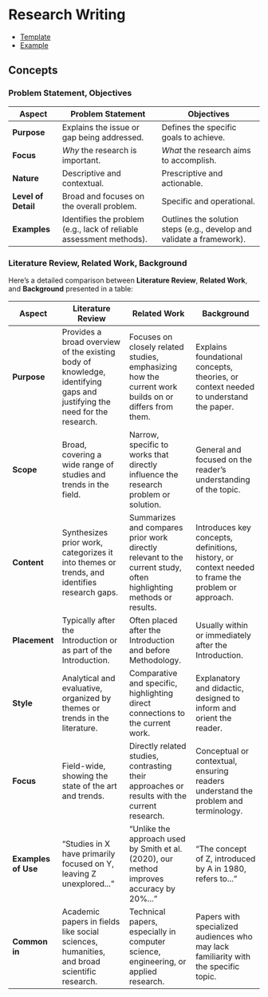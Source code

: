 # Research Writing

- [Template](template-rsch.md)
- [Example](20241217-p2p/README.md)

## Concepts

### Problem Statement, Objectives

| Aspect              | Problem Statement                         | Objectives                              |
|---------------------|-------------------------------------------|-----------------------------------------|
| **Purpose**         | Explains the issue or gap being addressed. | Defines the specific goals to achieve.  |
| **Focus**           | *Why* the research is important.          | *What* the research aims to accomplish. |
| **Nature**          | Descriptive and contextual.               | Prescriptive and actionable.            |
| **Level of Detail** | Broad and focuses on the overall problem.  | Specific and operational.               |
| **Examples**        | Identifies the problem (e.g., lack of reliable assessment methods). | Outlines the solution steps (e.g., develop and validate a framework). |

### Literature Review, Related Work, Background

Here’s a detailed comparison between **Literature Review**, **Related Work**, and **Background** presented in a table:

| **Aspect**        | **Literature Review**                         | **Related Work**                            | **Background**                                |
|-------------------|-----------------------------------------------|---------------------------------------------|-----------------------------------------------|
| **Purpose**       | Provides a broad overview of the existing body of knowledge, identifying gaps and justifying the need for the research. | Focuses on closely related studies, emphasizing how the current work builds on or differs from them. | Explains foundational concepts, theories, or context needed to understand the paper. |
| **Scope**         | Broad, covering a wide range of studies and trends in the field. | Narrow, specific to works that directly influence the research problem or solution. | General and focused on the reader’s understanding of the topic. |
| **Content**       | Synthesizes prior work, categorizes it into themes or trends, and identifies research gaps. | Summarizes and compares prior work directly relevant to the current study, often highlighting methods or results. | Introduces key concepts, definitions, history, or context needed to frame the problem or approach. |
| **Placement**     | Typically after the Introduction or as part of the Introduction. | Often placed after the Introduction and before Methodology. | Usually within or immediately after the Introduction. |
| **Style**         | Analytical and evaluative, organized by themes or trends in the literature. | Comparative and specific, highlighting direct connections to the current work. | Explanatory and didactic, designed to inform and orient the reader. |
| **Focus**         | Field-wide, showing the state of the art and trends. | Directly related studies, contrasting their approaches or results with the current research. | Conceptual or contextual, ensuring readers understand the problem and terminology. |
| **Examples of Use** | “Studies in X have primarily focused on Y, leaving Z unexplored...” | “Unlike the approach used by Smith et al. (2020), our method improves accuracy by 20%...” | “The concept of Z, introduced by A in 1980, refers to...” |
| **Common in**     | Academic papers in fields like social sciences, humanities, and broad scientific research. | Technical papers, especially in computer science, engineering, or applied research. | Papers with specialized audiences who may lack familiarity with the specific topic. |
